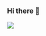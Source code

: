 ### Hi there 👋
 <a href="https://www.linkedin.com/in/tayeb-shahbakhsh-6a9696203/">
<img src="https://img.shields.io/badge/LinkedIn-0077B5?style=for-the-badge&logo=linkedin&logoColor=white" />
  <a/>
